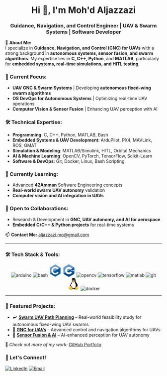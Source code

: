 <h1 align="center">Hi 👋, I'm Moh'd Aljazzazi</h1>
<h3 align="center">Guidance, Navigation, and Control Engineer | UAV & Swarm Systems | Software Developer</h3>

🚀 **About Me:**  
I specialize in **Guidance, Navigation, and Control (GNC) for UAVs** with a strong background in **autonomous systems, sensor fusion, and swarm algorithms**. My expertise lies in **C, C++, Python**, and **MATLAB**, particularly for **embedded systems, real-time simulations, and HITL testing**.  

### 🔭 Current Focus:
- **UAV GNC & Swarm Systems** | Developing **autonomous fixed-wing swarm algorithms**  
- **OS DevOps for Autonomous Systems** | Optimizing real-time UAV operations  
- **Computer Vision & Sensor Fusion** | Enhancing UAV perception with AI  

### 🛠 Technical Expertise:
- **Programming**: C, C++, Python, MATLAB, Bash  
- **Embedded Systems & UAV Development**: ArduPilot, PX4, MAVLink, ROS, GMAT  
- **Simulation & Modeling**: MATLAB/Simulink, HITL, Orbital Mechanics  
- **AI & Machine Learning**: OpenCV, PyTorch, TensorFlow, Scikit-Learn  
- **Software & DevOps**: Git, Docker, Linux, Bash Scripting  

### 🌱 Currently Learning:
- Advanced **42Amman** Software Engineering concepts  
- **Real-world swarm UAV autonomy** validation  
- **Computer vision and AI integration in UAVs**  

### 🤝 Open to Collaborations:
- Research & Development in **GNC, UAV autonomy, and AI for aerospace**  
- **Embedded C/C++ & Python projects** for real-time systems  

📫 **Contact Me:** aljazzazi.mo@gmail.com  

---

### 🛠 Tech Stack & Tools:
<p align="center">
  <img src="https://cdn.worldvectorlogo.com/logos/arduino-1.svg" alt="arduino" width="40" height="40"/>
  <img src="https://www.vectorlogo.zone/logos/gnu_bash/gnu_bash-icon.svg" alt="bash" width="40" height="40"/>
  <img src="https://raw.githubusercontent.com/devicons/devicon/master/icons/c/c-original.svg" alt="c" width="40" height="40"/>
  <img src="https://raw.githubusercontent.com/devicons/devicon/master/icons/cplusplus/cplusplus-original.svg" alt="cplusplus" width="40" height="40"/>
  <img src="https://www.vectorlogo.zone/logos/opencv/opencv-icon.svg" alt="opencv" width="40" height="40"/>
  <img src="https://www.vectorlogo.zone/logos/tensorflow/tensorflow-icon.svg" alt="tensorflow" width="40" height="40"/>
  <img src="https://upload.wikimedia.org/wikipedia/commons/2/21/Matlab_Logo.png" alt="matlab" width="40" height="40"/>
  <img src="https://www.vectorlogo.zone/logos/git-scm/git-scm-icon.svg" alt="git" width="40" height="40"/>
  <img src="https://raw.githubusercontent.com/devicons/devicon/master/icons/linux/linux-original.svg" alt="linux" width="40" height="40"/>
  <img src="https://www.vectorlogo.zone/logos/docker/docker-icon.svg" alt="docker" width="40" height="40"/>
</p>

---

### 📂 Featured Projects:
- 🛩 **[Swarm UAV Path Planning](https://github.com/your-repo)** – Real-world feasibility study for autonomous fixed-wing UAV swarms  
- 🚀 **[GNC for UAVs](https://github.com/your-repo)** – Advanced control and navigation algorithms for UAVs  
- 🔬 **[Sensor Fusion & AI](https://github.com/your-repo)** – AI-enhanced perception for UAV autonomy  

📌 _Check out more of my work:_ [GitHub Portfolio](https://github.com/jazzazi007?tab=repositories)  


### 🔗 Let's Connect!
[![LinkedIn](https://img.shields.io/badge/-LinkedIn-blue?style=for-the-badge&logo=Linkedin&logoColor=white)](https://www.linkedin.com/in/mohammad-al-jazzazi-899500173/)
[![Email](https://img.shields.io/badge/-Email-red?style=for-the-badge&logo=Gmail&logoColor=white)](mailto:aljazzazi.mo@gmail.com)
